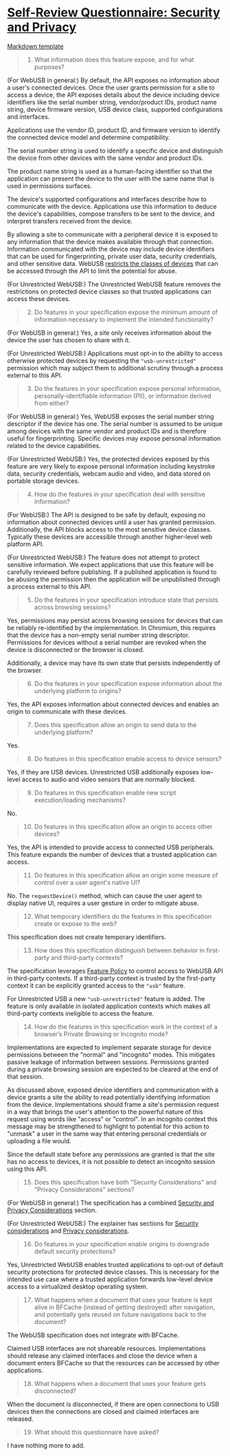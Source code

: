 # [Self-Review Questionnaire: Security and Privacy](https://w3ctag.github.io/security-questionnaire/)

[Markdown template](https://raw.githubusercontent.com/w3ctag/security-questionnaire/main/questionnaire.markdown)

> 01.  What information does this feature expose,
>      and for what purposes?

(For WebUSB in general:) By default, the API exposes no information about a
user's connected devices. Once the user grants permission for a site to access a
device, the API exposes details about the device including device identifiers
like the serial number string, vendor/product IDs, product name string, device
firmware version, USB device class, supported configurations and interfaces.

Applications use the vendor ID, product ID, and firmware version to identify the
connected device model and determine compatibility.

The serial number string is used to identify a specific device and distinguish
the device from other devices with the same vendor and product IDs.

The product name string is used as a human-facing identifier so that the
application can present the device to the user with the same name that is used
in permissions surfaces.

The device's supported configurations and interfaces describe how to communicate
with the device. Applications use this information to deduce the device's
capabilities, compose transfers to be sent to the device, and interpret
transfers received from the device.

By allowing a site to communicate with a peripheral device it is exposed to any
information that the device makes available through that connection. Information
communicated with the device may include device identifiers that can be used for
fingerprinting, private user data, security credentials, and other sensitive
data. WebUSB [restricts the classes of devices](https://wicg.github.io/webusb/#has-a-protected-interface-class)
that can be accessed through the API to limit the potential for abuse.

(For Unrestricted WebUSB:) The Unrestricted WebUSB feature removes the
restrictions on protected device classes so that trusted applications can access
these devices.

> 02.  Do features in your specification expose the minimum amount of information
>      necessary to implement the intended functionality?

(For WebUSB in general:) Yes, a site only receives information about the device
the user has chosen to share with it.

(For Unrestricted WebUSB:) Applications must opt-in to the ability to access
otherwise protected devices by requesting the `"usb-unrestricted"` permission
which may subject them to additional scrutiny through a process external to this
API.

> 03.  Do the features in your specification expose personal information,
>      personally-identifiable information (PII), or information derived from
>      either?

(For WebUSB in general:) Yes, WebUSB exposes the serial number string descriptor
if the device has one. The serial number is assumed to be unique among devices
with the same vendor and product IDs and is therefore useful for fingerprinting.
Specific devices may expose personal information related to the device
capabilities.

(For Unrestricted WebUSB:) Yes, the protected devices exposed by this feature
are very likely to expose personal information including keystroke data,
security credentials, webcam audio and video, and data stored on portable
storage devices.

> 04.  How do the features in your specification deal with sensitive information?

(For WebUSB:) The API is designed to be safe by default, exposing no information
about connected devices until a user has granted permission. Additionally, the
API blocks access to the most sensitive device classes. Typically these devices
are accessible through another higher-level web platform API.

(For Unrestricted WebUSB:) The feature does not attempt to protect sensitive
information. We expect applications that use this feature will be carefully
reviewed before publishing. If a published application is found to be abusing
the permission then the application will be unpublished through a process
external to this API.

> 05.  Do the features in your specification introduce state
>      that persists across browsing sessions?

Yes, permissions may persist across browsing sessions for devices that can be
reliably re-identified by the implementation. In Chromium, this requires that
the device has a non-empty serial number string descriptor. Permissions for
devices without a serial number are revoked when the device is disconnected or
the browser is closed.

Additionally, a device may have its own state that persists independently of the
browser.

> 06.  Do the features in your specification expose information about the
>      underlying platform to origins?

Yes, the API exposes information about connected devices and enables an origin
to communicate with these devices.

> 07.  Does this specification allow an origin to send data to the underlying
>      platform?

Yes.

> 08.  Do features in this specification enable access to device sensors?

Yes, if they are USB devices. Unrestricted USB additionally exposes low-level
access to audio and video sensors that are normally blocked.

> 09.  Do features in this specification enable new script execution/loading
>      mechanisms?

No.

> 10.  Do features in this specification allow an origin to access other devices?

Yes, the API is intended to provide access to connected USB peripherals. This
feature expands the number of devices that a trusted application can access.

> 11.  Do features in this specification allow an origin some measure of control over
>      a user agent's native UI?

No. The `requestDevice()` method, which can cause the user agent to display
native UI, requires a user gesture in order to mitigate abuse.

> 12.  What temporary identifiers do the features in this specification create or
>      expose to the web?

This specification does not create temporary identifiers.

> 13.  How does this specification distinguish between behavior in first-party and
>      third-party contexts?

The specification leverages [Feature Policy](https://w3c.github.io/webappsec-feature-policy/)
to control access to WebUSB API in third-party contexts. If a third-party
context is trusted by the first-party context it can be explicitly granted
access to the `"usb"` feature.

For Unrestricted USB a new `"usb-unrestricted"` feature is added. The feature is
only available in isolated application contexts which makes all third-party
contexts ineligible to access the feature.

> 14.  How do the features in this specification work in the context of a browser’s
>      Private Browsing or Incognito mode?

Implementations are expected to implement separate
storage for device permissions between the "normal" and "incognito" modes. This
mitigates passive leakage of information between sessions. Permissions granted
during a private browsing session are expected to be cleared at the end of that
session.

As discussed above, exposed device identifiers and communication with a device
grants a site the ability to read potentially identifying information from the
device. Implementations should frame a site's permission request in a way that
brings the user's attention to the powerful nature of this request using words
like "access" or "control". In an incognito context this message may be
strengthened to highlight to potential for this action to "unmask" a user in the
same way that entering personal credentials or uploading a file would.

Since the default state before any permissions are granted is that the site has
no access to devices, it is not possible to detect an incognito session using
this API.

> 15.  Does this specification have both "Security Considerations" and "Privacy
>      Considerations" sections?

(For WebUSB in general:) The specification has a combined [Security and Privacy Considerations](https://wicg.github.io/webusb/#security-and-privacy)
section.

(For Unrestricted WebUSB:) The explainer has sections for [Security considerations](https://github.com/WICG/webusb/blob/main/unrestricted-usb-explainer.md#security-considerations)
and [Privacy considerations](https://github.com/WICG/webusb/blob/main/unrestricted-usb-explainer.md#privacy-considerations).

> 16.  Do features in your specification enable origins to downgrade default
>      security protections?

Yes, Unrestricted WebUSB enables trusted applications to opt-out of default
security protections for protected device classes. This is necessary for the
intended use case where a trusted application forwards low-level device access
to a virtualized desktop operating system.

> 17.  What happens when a document that uses your feature is kept alive in BFCache
>      (instead of getting destroyed) after navigation, and potentially gets reused
>      on future navigations back to the document?

The WebUSB specification does not integrate with BFCache.

Claimed USB interfaces are not shareable resources. Implementations should
release any claimed interfaces and close the device when a document enters
BFCache so that the resources can be accessed by other applications.

> 18.  What happens when a document that uses your feature gets disconnected?

When the document is disconnected, if there are open connections to USB devices
then the connections are closed and claimed interfaces are released.

> 19.  What should this questionnaire have asked?

I have nothing more to add.
